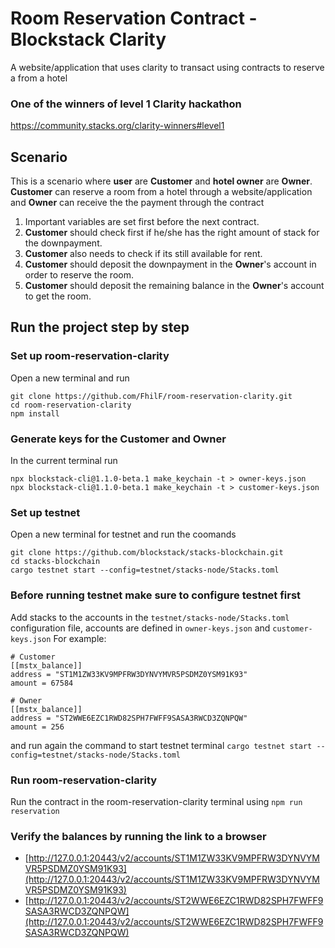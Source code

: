 # Room Reservation Contract - Blockstack Clarity
A website/application that uses clarity to transact using contracts to reserve a from a hotel

### One of the winners of level 1 Clarity hackathon
https://community.stacks.org/clarity-winners#level1

## Scenario

This is a scenario where **user** are **Customer** and **hotel owner** are **Owner**.
**Customer** can reserve a room from a hotel through a website/application and **Owner** can receive the the payment through the contract

1. Important variables are set first before the next contract.
2. **Customer** should check first if he/she has the right amount of stack for the downpayment.
3. **Customer** also needs to check if its still available for rent.
4. **Customer** should deposit the downpayment in the **Owner**'s account in order to reserve the room.
5. **Customer** should deposit the remaining balance in the **Owner**'s account to get the room.

## Run the project step by step

### Set up room-reservation-clarity
Open a new terminal and run
```
git clone https://github.com/FhilF/room-reservation-clarity.git
cd room-reservation-clarity
npm install
```

### Generate keys for the Customer and Owner
In the current terminal run
```
npx blockstack-cli@1.1.0-beta.1 make_keychain -t > owner-keys.json
npx blockstack-cli@1.1.0-beta.1 make_keychain -t > customer-keys.json
```

### Set up testnet
Open a new terminal for testnet and run the coomands
```
git clone https://github.com/blockstack/stacks-blockchain.git
cd stacks-blockchain
cargo testnet start --config=testnet/stacks-node/Stacks.toml
```

### Before running testnet make sure to configure testnet first

Add stacks to the accounts in the `testnet/stacks-node/Stacks.toml` configuration file, accounts are defined in `owner-keys.json` and `customer-keys.json`
For example:
```
# Customer
[[mstx_balance]]
address = "ST1M1ZW33KV9MPFRW3DYNVYMVR5PSDMZ0YSM91K93"
amount = 67584

# Owner
[[mstx_balance]]
address = "ST2WWE6EZC1RWD82SPH7FWFF9SASA3RWCD3ZQNPQW"
amount = 256
```
and run again the command to start testnet terminal
`cargo testnet start --config=testnet/stacks-node/Stacks.toml`

### Run room-reservation-clarity

Run the contract in the room-reservation-clarity terminal using
`npm run reservation`

### Verify the balances by running the link to a browser

- [http://127.0.0.1:20443/v2/accounts/ST1M1ZW33KV9MPFRW3DYNVYMVR5PSDMZ0YSM91K93](http://127.0.0.1:20443/v2/accounts/ST1M1ZW33KV9MPFRW3DYNVYMVR5PSDMZ0YSM91K93)
- [http://127.0.0.1:20443/v2/accounts/ST2WWE6EZC1RWD82SPH7FWFF9SASA3RWCD3ZQNPQW](http://127.0.0.1:20443/v2/accounts/ST2WWE6EZC1RWD82SPH7FWFF9SASA3RWCD3ZQNPQW)




